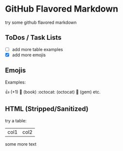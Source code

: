 # GitHub Flavored Markdown

try some github flavored markdown


## ToDos / Task Lists

- [ ] add more table examples
- [x] add more emojis

## Emojis

Examples:

:+1: (+1) :book: (book) :octocat: (octocat) :gem: (gem) etc.

## HTML (Stripped/Sanitized)

try a table:

<table>
<tr><td>
 col1
</td>
<td>
col2
</td>
</tr></table>

some more text
